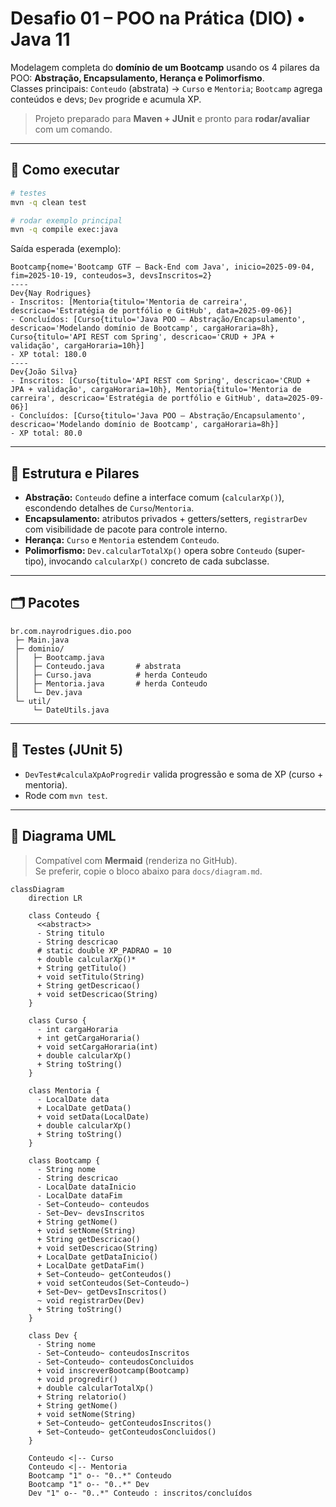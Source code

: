 # Desafio 01 – POO na Prática (DIO) • Java 11

Modelagem completa do **domínio de um Bootcamp** usando os 4 pilares da POO:
**Abstração, Encapsulamento, Herança e Polimorfismo**.  
Classes principais: `Conteudo` (abstrata) → `Curso` e `Mentoria`; `Bootcamp` agrega conteúdos e devs; `Dev` progride e acumula XP.

> Projeto preparado para **Maven + JUnit** e pronto para **rodar/avaliar** com um comando.

---

## 🚀 Como executar

```bash
# testes
mvn -q clean test

# rodar exemplo principal
mvn -q compile exec:java
```

Saída esperada (exemplo):

```
Bootcamp{nome='Bootcamp GTF – Back-End com Java', inicio=2025-09-04, fim=2025-10-19, conteudos=3, devsInscritos=2}
----
Dev{Nay Rodrigues}
- Inscritos: [Mentoria{titulo='Mentoria de carreira', descricao='Estratégia de portfólio e GitHub', data=2025-09-06}]
- Concluídos: [Curso{titulo='Java POO – Abstração/Encapsulamento', descricao='Modelando domínio de Bootcamp', cargaHoraria=8h}, Curso{titulo='API REST com Spring', descricao='CRUD + JPA + validação', cargaHoraria=10h}]
- XP total: 180.0
----
Dev{João Silva}
- Inscritos: [Curso{titulo='API REST com Spring', descricao='CRUD + JPA + validação', cargaHoraria=10h}, Mentoria{titulo='Mentoria de carreira', descricao='Estratégia de portfólio e GitHub', data=2025-09-06}]
- Concluídos: [Curso{titulo='Java POO – Abstração/Encapsulamento', descricao='Modelando domínio de Bootcamp', cargaHoraria=8h}]
- XP total: 80.0
```

---

## 🧩 Estrutura e Pilares

- **Abstração:** `Conteudo` define a interface comum (`calcularXp()`), escondendo detalhes de `Curso`/`Mentoria`.
- **Encapsulamento:** atributos privados + getters/setters, `registrarDev` com visibilidade de pacote para controle interno.
- **Herança:** `Curso` e `Mentoria` estendem `Conteudo`.
- **Polimorfismo:** `Dev.calcularTotalXp()` opera sobre `Conteudo` (super-tipo), invocando `calcularXp()` concreto de cada subclasse.

---

## 🗂️ Pacotes

```
br.com.nayrodrigues.dio.poo
 ├─ Main.java
 ├─ dominio/
 │   ├─ Bootcamp.java
 │   ├─ Conteudo.java       # abstrata
 │   ├─ Curso.java          # herda Conteudo
 │   ├─ Mentoria.java       # herda Conteudo
 │   └─ Dev.java
 └─ util/
     └─ DateUtils.java
```

---

## 🧪 Testes (JUnit 5)

- `DevTest#calculaXpAoProgredir` valida progressão e soma de XP (curso + mentoria).
- Rode com `mvn test`.

---

## 🔎 Diagrama UML

> Compatível com **Mermaid** (renderiza no GitHub).  
> Se preferir, copie o bloco abaixo para `docs/diagram.md`.

```mermaid
classDiagram
    direction LR

    class Conteudo {
      <<abstract>>
      - String titulo
      - String descricao
      # static double XP_PADRAO = 10
      + double calcularXp()* 
      + String getTitulo()
      + void setTitulo(String)
      + String getDescricao()
      + void setDescricao(String)
    }

    class Curso {
      - int cargaHoraria
      + int getCargaHoraria()
      + void setCargaHoraria(int)
      + double calcularXp()
      + String toString()
    }

    class Mentoria {
      - LocalDate data
      + LocalDate getData()
      + void setData(LocalDate)
      + double calcularXp()
      + String toString()
    }

    class Bootcamp {
      - String nome
      - String descricao
      - LocalDate dataInicio
      - LocalDate dataFim
      - Set~Conteudo~ conteudos
      - Set~Dev~ devsInscritos
      + String getNome()
      + void setNome(String)
      + String getDescricao()
      + void setDescricao(String)
      + LocalDate getDataInicio()
      + LocalDate getDataFim()
      + Set~Conteudo~ getConteudos()
      + void setConteudos(Set~Conteudo~)
      + Set~Dev~ getDevsInscritos()
      ~ void registrarDev(Dev)
      + String toString()
    }

    class Dev {
      - String nome
      - Set~Conteudo~ conteudosInscritos
      - Set~Conteudo~ conteudosConcluidos
      + void inscreverBootcamp(Bootcamp)
      + void progredir()
      + double calcularTotalXp()
      + String relatorio()
      + String getNome()
      + void setNome(String)
      + Set~Conteudo~ getConteudosInscritos()
      + Set~Conteudo~ getConteudosConcluidos()
    }

    Conteudo <|-- Curso
    Conteudo <|-- Mentoria
    Bootcamp "1" o-- "0..*" Conteudo
    Bootcamp "1" o-- "0..*" Dev
    Dev "1" o-- "0..*" Conteudo : inscritos/concluídos
```
